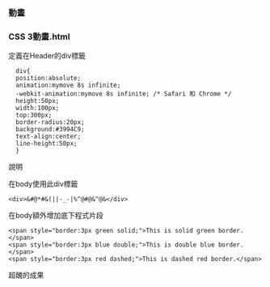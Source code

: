 ### 動畫

### CSS 3動畫.html

定義在Header的div標籤
```
  div{
  position:absolute;
  animation:mymove 8s infinite;
  -webkit-animation:mymove 8s infinite; /* Safari 和 Chrome */
  height:50px;
  width:100px;
  top:300px;
  border-radius:20px;
  background:#3994C9;
  text-align:center;
  line-height:50px;
  }
```
說明

在body使用此div標籤
```
<div>&#@*#&(||-_-|%^@#@&^@&</div>
```
在body額外增加底下程式片段
```
<span style="border:3px green solid;">This is solid green border.</span>
<span style="border:3px blue double;">This is double blue border.</span>
<span style="border:3px red dashed;">This is dashed red border.</span>
```
超醜的成果


### 

